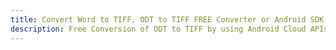 ---title: Convert Word to TIFF, ODT to TIFF FREE Converter or Android SDKdescription: Free Conversion of ODT to TIFF by using Android Cloud APIs & SDKs. Also Create, Edit & Render Microsoft Word & OpenOffice documents in the Cloud.---